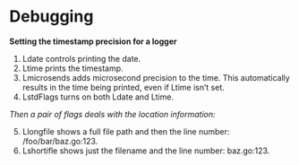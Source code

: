 # Debugging

<strong>
  Setting the timestamp precision for a logger
</strong>

1. Ldate controls printing the date.<br/>
2. Ltime prints the timestamp.<br/>
3. Lmicrosends adds microsecond precision to the time. This automatically results in the time being printed, even if Ltime isn’t set.</br>
4. LstdFlags turns on both Ldate and Ltime.<br/>


<i>Then a pair of flags deals with the location information:</i><br/>

5. Llongfile shows a full file path and then the line number: /foo/bar/baz.go:123.<br/>
6. Lshortifle shows just the filename and the line number: baz.go:123.<br/>